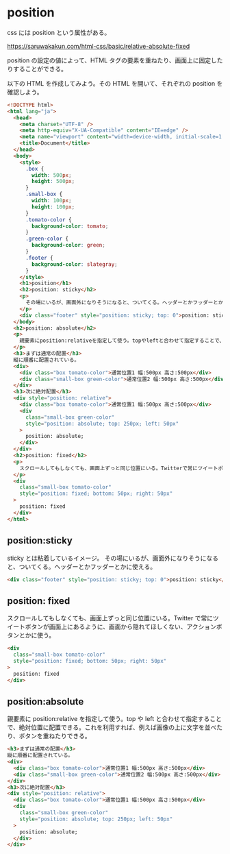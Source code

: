 # position

css には position という属性がある。

https://saruwakakun.com/html-css/basic/relative-absolute-fixed

position の設定の値によって、HTML タグの要素を重ねたり、画面上に固定したりすることができる。

以下の HTML を作成してみよう。その HTML を開いて、それぞれの position を確認しよう。

```html
<!DOCTYPE html>
<html lang="ja">
  <head>
    <meta charset="UTF-8" />
    <meta http-equiv="X-UA-Compatible" content="IE=edge" />
    <meta name="viewport" content="width=device-width, initial-scale=1.0" />
    <title>Document</title>
  </head>
  <body>
    <style>
      .box {
        width: 500px;
        height: 500px;
      }
      .small-box {
        width: 100px;
        height: 100px;
      }
      .tomato-color {
        background-color: tomato;
      }
      .green-color {
        background-color: green;
      }
      .footer {
        background-color: slategray;
      }
    </style>
    <h1>position</h1>
    <h2>position: sticky</h2>
    <p>
      その場にいるが、画面外になりそうになると、ついてくる。ヘッダーとかフッダーとかに使える。
    </p>
    <div class="footer" style="position: sticky; top: 0">position: sticky</div>
  </body>
  <h2>position: absolute</h2>
  <p>
    親要素にposition:relativeを指定して使う。topやleftと合わせて指定することで、絶対位置に配置できる。これを利用すれば、例えば画像の上に文字を並べたり、ボタンを重ねたりできる。
  </p>
  <h3>まずは通常の配置</h3>
  縦に順番に配置されている。
  <div>
    <div class="box tomato-color">通常位置1 幅:500px 高さ:500px</div>
    <div class="small-box green-color">通常位置2 幅:500px 高さ:500px</div>
  </div>
  <h3>次に絶対配置</h3>
  <div style="position: relative">
    <div class="box tomato-color">通常位置1 幅:500px 高さ:500px</div>
    <div
      class="small-box green-color"
      style="position: absolute; top: 250px; left: 50px"
    >
      position: absolute;
    </div>
  </div>
  <h2>position: fixed</h2>
  <p>
    スクロールしてもしなくても、画面上ずっと同じ位置にいる。Twitterで常にツイートボタンが画面上にあるように、画面から隠れてほしくない、アクションボタンとかに使う。
  </p>
  <div
    class="small-box tomato-color"
    style="position: fixed; bottom: 50px; right: 50px"
  >
    position: fixed
  </div>
</html>
```

## position:sticky

sticky とは粘着しているイメージ。
その場にいるが、画面外になりそうになると、ついてくる。ヘッダーとかフッダーとかに使える。

```html
<div class="footer" style="position: sticky; top: 0">position: sticky</div>
```

## position: fixed

スクロールしてもしなくても、画面上ずっと同じ位置にいる。Twitter で常にツイートボタンが画面上にあるように、画面から隠れてほしくない、アクションボタンとかに使う。

```html
<div
  class="small-box tomato-color"
  style="position: fixed; bottom: 50px; right: 50px"
>
  position: fixed
</div>
```

## position:absolute

親要素に position:relative を指定して使う。top や left と合わせて指定することで、絶対位置に配置できる。これを利用すれば、例えば画像の上に文字を並べたり、ボタンを重ねたりできる。

```html
<h3>まずは通常の配置</h3>
縦に順番に配置されている。
<div>
  <div class="box tomato-color">通常位置1 幅:500px 高さ:500px</div>
  <div class="small-box green-color">通常位置2 幅:500px 高さ:500px</div>
</div>
<h3>次に絶対配置</h3>
<div style="position: relative">
  <div class="box tomato-color">通常位置1 幅:500px 高さ:500px</div>
  <div
    class="small-box green-color"
    style="position: absolute; top: 250px; left: 50px"
  >
    position: absolute;
  </div>
</div>
```
